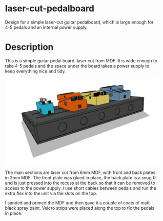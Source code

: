 # laser-cut-pedalboard
Design for a simple laser-cut guitar pedalboard, which is large enough for 4-5 pedals and an internal power supply.

# Description
This is a simple guitar pedal board, laser cut from MDF. It is wide enough to take 4-5 pedals and the space under the board takes a power supply to keep everything nice and tidy. 

![image](pedal-board-1.jpg)

The main sections are laser cut from 6mm MDF, with front and back plates in 3mm MDF. The front plate was glued in place, the back plate is a snug fit and is just pressed into the recess at the back so that it can be removed to access to the power supply. I use short cables between pedals and run the extra flex into the unit via the slots on the top. 

I sanded and primed the MDF and then gave it a couple of coats of matt black spray paint. Velcro strips were placed along the top to fix the pedals in place. 
